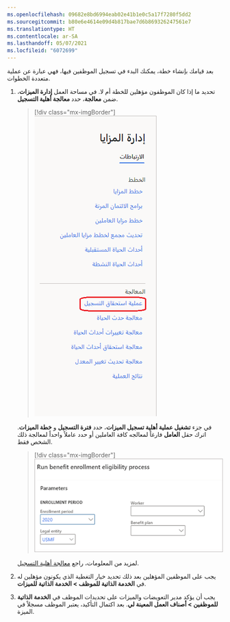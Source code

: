 ```yaml
---
ms.openlocfilehash: 09682e8bd6994eab02e41b1e0c5a17f7280f5dd2
ms.sourcegitcommit: b80e6e4614e09d4b817bae7d6b869326247561e7
ms.translationtype: HT
ms.contentlocale: ar-SA
ms.lasthandoff: 05/07/2021
ms.locfileid: "6072699"
---
```

بعد قيامك بإنشاء خطة، يمكنك البدء في تسجيل الموظفين فيها، فهي عبارة عن عملية متعددة الخطوات.

1. تحديد ما إذا كان الموظفون مؤهلين للخطة أم لا. في مساحة العمل **إدارة الميزات**، ضمن **معالجة**، حدد **معالجة أهلية التسجيل**.

   > [!div class="mx-imgBorder"]
   > [![حدد معالجة استحقاق التسجيل.](../media/benefits-management-enrollment-eligibility-processing.png)](../media/benefits-management-enrollment-eligibility-processing.png#lightbox)

   في جزء **تشغيل عملية أهلية تسجيل الميزات**، حدد **فترة التسجيل** و **خطة الميزات**. اترك حقل **العامل** فارغاً لمعالجه كافة العاملين أو حدد عاملاً واحداً لمعالجة ذلك الشخص فقط.

   > [!div class="mx-imgBorder"]
   > [![تشغيل عملية الأهلية لتسجيل الميزات.](../media/benefits-management-run-eligibility-process.png)](../media/benefits-management-run-eligibility-process.png#lightbox)

   لمزيد من المعلومات، راجع [معالجة أهلية التسجيل](https://docs.microsoft.com/dynamics365/human-resources/hr-benefits-process-enrollment-eligibility/?azure-portal=true).

1. يجب على الموظفين المؤهلين بعد ذلك تحديد خيار التغطية الذي يكونون مؤهلين له في **الخدمة الذاتية للموظف > الخدمة الذاتية للميزات**.

1. يجب أن يؤكد مدير التعويضات والميزات على تحديدات الموظف في **الخدمة الذاتية للموظفين > أصناف العمل المعينة لي**. بعد اكتمال التأكيد، يعتبر الموظف مسجلاً في الميزة.
